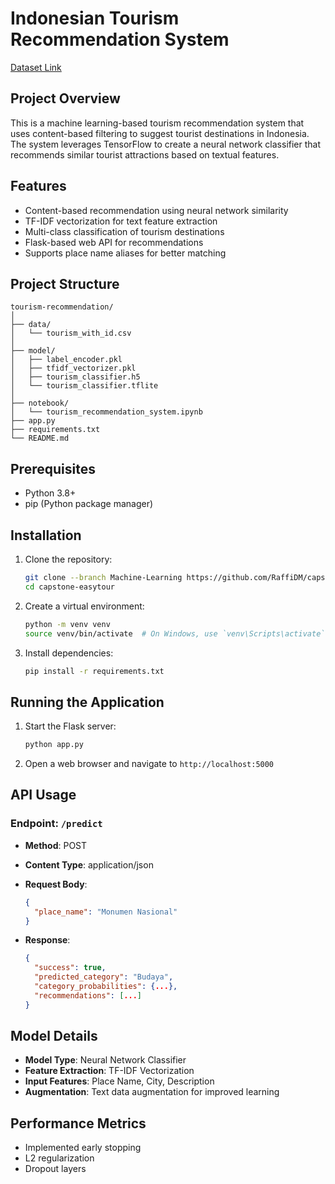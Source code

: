 # Indonesian Tourism Recommendation System
[Dataset Link](https://www.kaggle.com/datasets/aprabowo/indonesia-tourism-destination)

## Project Overview

This is a machine learning-based tourism recommendation system that uses content-based filtering to suggest tourist destinations in Indonesia. The system leverages TensorFlow to create a neural network classifier that recommends similar tourist attractions based on textual features.

## Features

- Content-based recommendation using neural network similarity
- TF-IDF vectorization for text feature extraction
- Multi-class classification of tourism destinations
- Flask-based web API for recommendations
- Supports place name aliases for better matching

## Project Structure

```
tourism-recommendation/
│
├── data/
│   └── tourism_with_id.csv
│
├── model/
│   ├── label_encoder.pkl
│   ├── tfidf_vectorizer.pkl
│   ├── tourism_classifier.h5 
│   └── tourism_classifier.tflite 
│
├── notebook/
│   └── tourism_recommendation_system.ipynb 
├── app.py                         
├── requirements.txt         
└── README.md     
```

## Prerequisites

- Python 3.8+
- pip (Python package manager)

## Installation

1. Clone the repository:
   ```bash
   git clone --branch Machine-Learning https://github.com/RaffiDM/capstone-easytour.git
   cd capstone-easytour
   ```

2. Create a virtual environment:
   ```bash
   python -m venv venv
   source venv/bin/activate  # On Windows, use `venv\Scripts\activate`
   ```

3. Install dependencies:
   ```bash
   pip install -r requirements.txt
   ```

## Running the Application

1. Start the Flask server:
   ```bash
   python app.py
   ```

2. Open a web browser and navigate to `http://localhost:5000`

## API Usage

### Endpoint: `/predict`

- **Method**: POST
- **Content Type**: application/json
- **Request Body**:
  ```json
  {
    "place_name": "Monumen Nasional"
  }
  ```

- **Response**:
  ```json
  {
    "success": true,
    "predicted_category": "Budaya",
    "category_probabilities": {...},
    "recommendations": [...]
  }
  ```

## Model Details

- **Model Type**: Neural Network Classifier
- **Feature Extraction**: TF-IDF Vectorization
- **Input Features**: Place Name, City, Description
- **Augmentation**: Text data augmentation for improved learning

## Performance Metrics

- Implemented early stopping
- L2 regularization
- Dropout layers 
